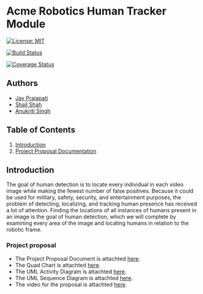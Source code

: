 # Acme Robotics Human Tracker Module

[![License: MIT](https://img.shields.io/badge/License-MIT-green.svg)](https://opensource.org/licenses/MIT)

[![Build Status](https://github.com/jayprajapati009/Acme-Robotics-Human-Tracker/actions/workflows/build_and_coveralls.yml/badge.svg)](https://github.com/jayprajapati009/Acme-Robotics-Human-Tracker/actions/workflows/build_and_coveralls.yml)

[![Coverage Status](https://coveralls.io/repos/github/jayprajapati009/Acme-Robotics-Human-Tracker/badge.svg?branch=master)](https://coveralls.io/github/jayprajapati009/Acme-Robotics-Human-Tracker?branch=master)

## Authors

- [Jay Prajapati](https://github.com/https://github.com/jayprajapati009)
- [Shail Shah](https://github.com/https://github.com/sshah115)
- [Anukriti Singh](https://github.com/https://github.com/AnukritiSinghh)

## Table of Contents

1. [Introduction](#introduction)
2. [Project Proposal Documentation](#project-proposal)

## Introduction

The goal of human detection is to locate every individual in each video image while making the fewest number of false positives. Because it could be used for military, safety, security, and entertainment purposes, the problem of detecting, localizing, and tracking human presence has received a lot of attention. Finding the locations of all instances of humans present in an image is the goal of human detection, which we will complete by examining every area of the image and locating humans in relation to the robotic frame.
  
### Project proposal

- The Project Proposal Document is attachted [here](https://github.com/jayprajapati009/Acme-Robotics-Human-Tracker/blob/main/proposal_documents/Acme%20Robotics%20Human%20Detector.pdf).  
- The Quad Chart is attachted [here](https://github.com/jayprajapati009/Acme-Robotics-Human-Tracker/blob/main/proposal_documents/QuadChart.pdf).  
- The UML Activity Diagram is attachted [here](https://github.com/jayprajapati009/Acme-Robotics-Human-Tracker/blob/main/proposal_documents/ENPM808X_ACME_Flowchart.pdf).  
- The UML Sequence Diagram is attachted [here](https://github.com/jayprajapati009/Acme-Robotics-Human-Tracker/blob/main/proposal_documents/ENPM808X_Proposal_ACME.pdf).  
- The video for the proposal is attachted [here](https://drive.google.com/file/d/1kOzdRt9SPMXR_AmSA19PgOaBzf2L9vJt/view?usp=sharing).

